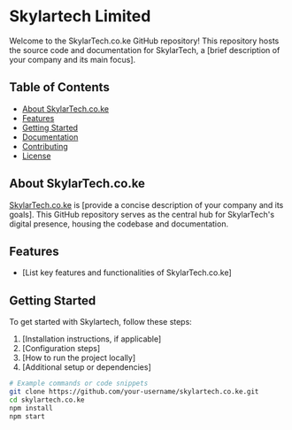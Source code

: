 # Skylartech Limited

Welcome to the SkylarTech.co.ke GitHub repository! This repository hosts the source code and documentation for SkylarTech, a [brief description of your company and its main focus].

## Table of Contents
- [About SkylarTech.co.ke](#about-skylartechcoke)
- [Features](#features)
- [Getting Started](#getting-started)
- [Documentation](#documentation)
- [Contributing](#contributing)
- [License](#license)

## About SkylarTech.co.ke

[SkylarTech.co.ke](https://www.skylartech.co.ke) is [provide a concise description of your company and its goals]. This GitHub repository serves as the central hub for SkylarTech's digital presence, housing the codebase and documentation.

## Features

- [List key features and functionalities of SkylarTech.co.ke]

## Getting Started

To get started with Skylartech, follow these steps:

1. [Installation instructions, if applicable]
2. [Configuration steps]
3. [How to run the project locally]
4. [Additional setup or dependencies]

```bash
# Example commands or code snippets
git clone https://github.com/your-username/skylartech.co.ke.git
cd skylartech.co.ke
npm install
npm start

